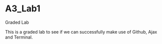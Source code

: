# A3_Lab1
Graded Lab

This is a graded lab to see if we can successfully make use of Github, Ajax and Terminal.
